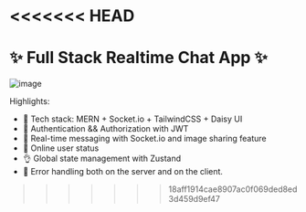 <<<<<<< HEAD
=======
# ✨ Full Stack Realtime Chat App ✨

![image](https://github.com/user-attachments/assets/2f1a1295-e935-49f3-a991-0e3760bd91ff)

Highlights:

- 🌟 Tech stack: MERN + Socket.io + TailwindCSS + Daisy UI
- 🎃 Authentication && Authorization with JWT
- 👾 Real-time messaging with Socket.io and image sharing feature
- 🚀 Online user status
- 👌 Global state management with Zustand
- 🐞 Error handling both on the server and on the client.
>>>>>>> 18aff1914cae8907ac0f069ded8ed3d459d9ef47
